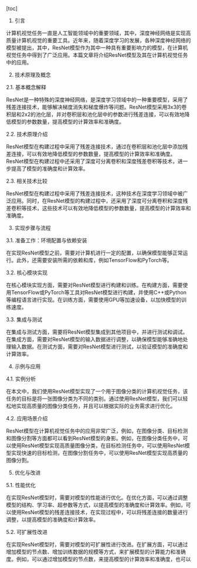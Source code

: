 
[toc]                    
                
                
1. 引言

计算机视觉任务一直是人工智能领域中的重要领域，其中，深度神经网络是实现高质量计算机视觉的重要工具。近年来，随着深度学习的发展，各种深度神经网络的模型被提出，其中，ResNet模型作为其中一种具有重要影响力的模型，在计算机视觉任务中得到了广泛应用。本篇文章将介绍ResNet模型及其在计算机视觉任务中的应用。

2. 技术原理及概念

2.1. 基本概念解释

ResNet是一种特殊的深度神经网络，是深度学习领域中的一种重要模型，采用了残差连接技术，能够解决梯度消失和梯度爆炸等问题。ResNet模型采用3x3的卷积层和2x2的池化层，并对卷积层和池化层中的参数进行残差连接，可以有效地降低模型的参数数量，提高模型的计算效率和准确度。

2.2. 技术原理介绍

ResNet模型在构建过程中采用了残差连接技术，通过在卷积层和池化层中添加残差连接，可以有效地降低模型的参数数量，提高模型的计算效率和准确度。ResNet模型在构建过程中还采用了深度可分离卷积和深度残差卷积等技术，进一步提高了模型的准确度和计算效率。

2.3. 相关技术比较

ResNet模型在构建过程中采用了残差连接技术，这种技术在深度学习领域中被广泛应用。同时，在ResNet模型的构建过程中，还采用了深度可分离卷积和深度残差卷积等技术，这些技术可以有效地降低模型的参数数量，提高模型的计算效率和准确度。

3. 实现步骤与流程

3.1. 准备工作：环境配置与依赖安装

在实现ResNet模型之前，需要对计算机进行一定的配置，以确保模型能够正常运行。此外，还需要安装所需的依赖和库，例如TensorFlow和PyTorch等。

3.2. 核心模块实现

在核心模块实现方面，需要对ResNet模型进行构建和训练。在构建方面，需要使用TensorFlow或PyTorch等工具对ResNet模型进行构建，并使用C++或Python等编程语言进行实现。在训练方面，需要使用GPU等加速设备，以加快模型的训练速度。

3.3. 集成与测试

在集成与测试方面，需要将ResNet模型集成到其他项目中，并进行测试和调试。在集成方面，需要对ResNet模型的输入数据进行调整，以确保模型能够准确地处理输入数据。在测试方面，需要对ResNet模型进行测试，以验证模型的准确度和计算效率。

4. 示例与应用

4.1. 实例分析

在本文中，我们使用ResNet模型实现了一个用于图像分类的计算机视觉任务，该任务的目标是将一张图像分类为不同的类别。通过使用ResNet模型，我们可以轻松地实现高质量的图像分类任务，并且可以根据实际的业务需求进行优化。

4.2. 应用场景介绍

ResNet模型在计算机视觉任务中的应用非常广泛，例如，在图像分类、目标检测和图像分割等方面都可以看到ResNet模型的身影。例如，在图像分类任务中，可以使用ResNet模型实现高质量图像分类，在目标检测任务中，可以使用ResNet模型实现快速的目标检测，在图像分割任务中，可以使用ResNet模型实现高质量的图像分割。

5. 优化与改进

5.1. 性能优化

在实现ResNet模型时，需要对模型的性能进行优化。在优化方面，可以通过调整模型的结构、学习率、超参数等方式，以提高模型的准确度和计算效率。例如，可以使用ResNet模型的残差连接技术，在实现过程中，可以将残差连接的数量进行调整，以提高模型的准确度和计算效率。

5.2. 可扩展性改进

在实现ResNet模型时，需要对模型的可扩展性进行改进。在扩展方面，可以通过增加模型的节点数、增加训练数据的规模等方式，来扩展模型的计算能力和准确度。例如，可以通过增加模型的节点数，来提高模型的计算效率和准确度，也可以

